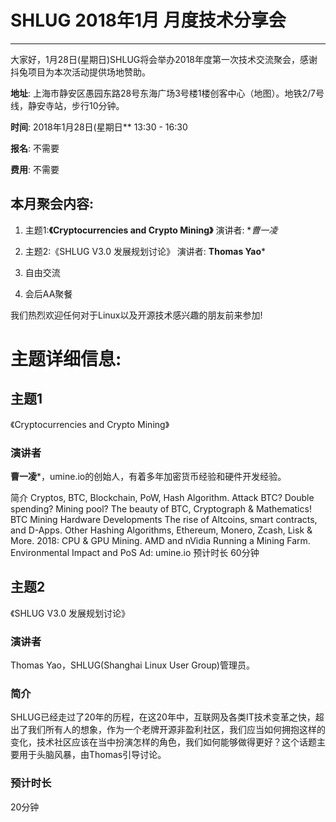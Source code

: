 # SHLUG 2018年1月 月度技术分享会
--------------------------------------------------------------------------------
大家好，1月28日(星期日)SHLUG将会举办2018年度第一次技术交流聚会，感谢抖兔项目为本次活动提供场地赞助。

**地址**: 上海市静安区愚园东路28号东海广场3号楼1楼创客中心（地图）。地铁2/7号线，静安寺站，步行10分钟。

**时间**: 2018年1月28日(星期日** 13:30 - 16:30

**报名**: 不需要

**费用**: 不需要

本月聚会内容:
---------------
1. 主题1:**《Cryptocurrencies and Crypto Mining》** 演讲者: **曹一凌*

2. 主题2:《SHLUG V3.0 发展规划讨论》 演讲者: **Thomas Yao***

3. 自由交流

4. 会后AA聚餐

我们热烈欢迎任何对于Linux以及开源技术感兴趣的朋友前来参加!

# 主题详细信息:
## 主题1
《Cryptocurrencies and Crypto Mining》

### 演讲者
**曹一凌***，umine.io的创始人，有着多年加密货币经验和硬件开发经验。

简介
Cryptos, BTC, Blockchain, PoW, Hash Algorithm.
Attack BTC? Double spending? Mining pool? The beauty of BTC, Cryptograph & Mathematics!
BTC Mining Hardware Developments
The rise of Altcoins, smart contracts, and D-Apps.
Other Hashing Algorithms, Ethereum, Monero, Zcash, Lisk & More.
2018: CPU & GPU Mining. AMD and nVidia
Running a Mining Farm.
Environmental Impact and PoS
Ad: umine.io
预计时长
60分钟

## 主题2
《SHLUG V3.0 发展规划讨论》

### 演讲者
Thomas Yao，SHLUG(Shanghai Linux User Group)管理员。

### 简介
SHLUG已经走过了20年的历程，在这20年中，互联网及各类IT技术变革之快，超出了我们所有人的想象，作为一个老牌开源非盈利社区，我们应当如何拥抱这样的变化，技术社区应该在当中扮演怎样的角色，我们如何能够做得更好？这个话题主要用于头脑风暴，由Thomas引导讨论。

### 预计时长
20分钟
